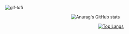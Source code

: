 
![gif-lofi](https://user-images.githubusercontent.com/72809297/115433198-a8657d80-a1dd-11eb-879c-1282f094d503.gif)

⠀⠀⠀⠀⠀⠀⠀⠀⠀⠀⠀⠀⠀⠀⠀⠀⠀⠀⠀⠀⠀ ![Anurag's GitHub stats](https://github-readme-stats.vercel.app/api?username=gabrielcordls&show_icons=true&theme=gotham&&hide=issues,contribs)

⠀⠀⠀⠀⠀⠀⠀⠀⠀⠀⠀⠀⠀⠀⠀⠀⠀⠀⠀⠀⠀⠀⠀⠀⠀⠀⠀⠀⠀⠀[![Top Langs](https://github-readme-stats.vercel.app/api/top-langs/?username=gabrielcordls&theme=gotham&hide=hack)](https://github.com/anuraghazra/github-readme-stats)



⠀⠀⠀⠀⠀⠀⠀
